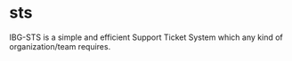 # sts
IBG-STS is a simple and efficient Support Ticket System which any kind of organization/team requires.
